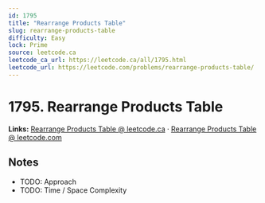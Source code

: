 ```yaml
--- 
id: 1795
title: "Rearrange Products Table"
slug: rearrange-products-table
difficulty: Easy
lock: Prime
source: leetcode.ca
leetcode_ca_url: https://leetcode.ca/all/1795.html
leetcode_url: https://leetcode.com/problems/rearrange-products-table/
---
```


# 1795. Rearrange Products Table

**Links:** [Rearrange Products Table @ leetcode.ca](https://leetcode.ca/all/1795.html) · [Rearrange Products Table @ leetcode.com](https://leetcode.com/problems/rearrange-products-table/)

## Notes
- TODO: Approach
- TODO: Time / Space Complexity

